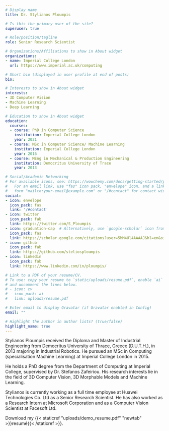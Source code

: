 ```yaml
---
# Display name
title: Dr. Stylianos Ploumpis

# Is this the primary user of the site?
superuser: true

# Role/position/tagline
role: Senior Research Scientist

# Organizations/Affiliations to show in About widget
organizations:
- name: Imperial College London
  url: https://www.imperial.ac.uk/computing

# Short bio (displayed in user profile at end of posts)
bio:

# Interests to show in About widget
interests:
- 3D Computer Vision
- Machine Learning
- Deep Learning 

# Education to show in About widget
education:
  courses:
  - course: PhD in Computer Science
    institution: Imperial College London
    year: 2021
  - course: MSc in Computer Science/ Machine Learning 
    institution: Imperial College London
    year: 2016
  - course: MEng in Mechanical & Production Engineering 
    institution: Democritus University of Trace
    year: 2013

# Social/Academic Networking
# For available icons, see: https://wowchemy.com/docs/getting-started/page-builder/#icons
#   For an email link, use "fas" icon pack, "envelope" icon, and a link in the
#   form "mailto:your-email@example.com" or "/#contact" for contact widget.
social:
- icon: envelope
  icon_pack: fas
  link: '/#contact'
- icon: twitter
  icon_pack: fab
  link: https://twitter.com/S_Ploumpis
- icon: graduation-cap  # Alternatively, use `google-scholar` icon from `ai` icon pack
  icon_pack: fas
  link: https://scholar.google.com/citations?user=5hM4Ul4AAAAJ&hl=en&oi=ao
- icon: github
  icon_pack: fab
  link: https://github.com/steliosploumpis
- icon: linkedin
  icon_pack: fab
  link: https://www.linkedin.com/in/ploumpis/

# Link to a PDF of your resume/CV.
# To use: copy your resume to `static/uploads/resume.pdf`, enable `ai` icons in `params.toml`, 
# and uncomment the lines below.
# - icon: cv
#   icon_pack: ai
#   link: uploads/resume.pdf

# Enter email to display Gravatar (if Gravatar enabled in Config)
email: ""

# Highlight the author in author lists? (true/false)
highlight_name: true
---
```


Stylianos Ploumpis received the Diploma and Master of Industrial Engineering from Democritus University of Thrace, Greece (D.U.T.H.), in 2013 majoring in Industrial Robotics. He pursued an MSc in Computing (specialisation Machine Learning) at Imperial College London in 2015.

He holds a PhD degree from the Department of Computing at Imperial College, supervised by Dr. Stefanos Zafeiriou. His research interests lie in the field of 3D Computer Vision, 3D Morphable Models and Machine Learning. 

Stylianos is currently working as a full time employee at Huawei Technologies Co. Ltd as a Senior Research Scientist. He has also worked as a Research Intern at Microsoft Corporation and as a Computer Vision Scientist at Facesoft Ltd.

Download my {{< staticref "uploads/demo_resume.pdf" "newtab" >}}resumé{{< /staticref >}}.
